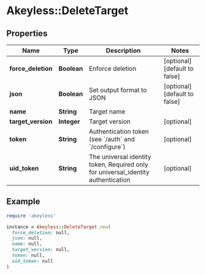 # Akeyless::DeleteTarget

## Properties

| Name | Type | Description | Notes |
| ---- | ---- | ----------- | ----- |
| **force_deletion** | **Boolean** | Enforce deletion | [optional][default to false] |
| **json** | **Boolean** | Set output format to JSON | [optional][default to false] |
| **name** | **String** | Target name |  |
| **target_version** | **Integer** | Target version | [optional] |
| **token** | **String** | Authentication token (see &#x60;/auth&#x60; and &#x60;/configure&#x60;) | [optional] |
| **uid_token** | **String** | The universal identity token, Required only for universal_identity authentication | [optional] |

## Example

```ruby
require 'akeyless'

instance = Akeyless::DeleteTarget.new(
  force_deletion: null,
  json: null,
  name: null,
  target_version: null,
  token: null,
  uid_token: null
)
```

